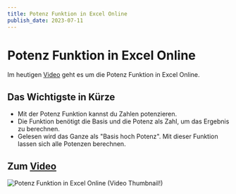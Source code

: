 ```yaml
---
title: Potenz Funktion in Excel Online
publish_date: 2023-07-11
---
```


# Potenz Funktion in Excel Online

Im heutigen [Video](https://youtu.be/L31aLGHVhb4) geht es um die Potenz Funktion in Excel Online. 

## Das Wichtigste in Kürze

- Mit der Potenz Funktion kannst du Zahlen potenzieren.
- Die Funktion benötigt die Basis und die Potenz als Zahl, um das Ergebnis zu berechnen.
- Gelesen wird das Ganze als "Basis hoch Potenz". Mit dieser Funktion lassen sich alle Potenzen berechnen.

## Zum [Video](https://youtu.be/L31aLGHVhb4)

![Potenz Funktion in Excel Online (Video Thumbnail!)](../thumbnails/Fertig483.jpg "Potenz Funktion in Excel Online (Video Thumbnail!)")
